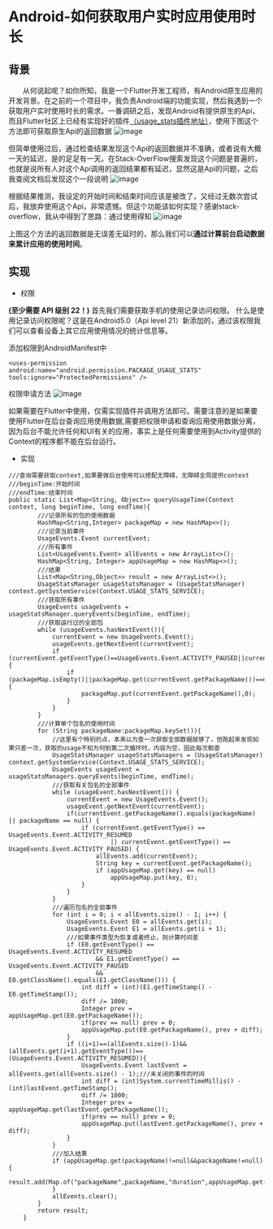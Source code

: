 # Android-如何获取用户实时应用使用时长

## 背景
&emsp;&emsp;从何说起呢？如你所知，我是一个Flutter开发工程师，有Android原生应用的开发背景。在之前的一个项目中，我负责Android端的功能实现，然后我遇到一个获取用户实时使用时长的需求。一番调研之后，发现Android有提供原生的Api，而且Flutter社区上已经有实现好的插件[（usage_stats插件地址）](https://pub.dev/packages/usage_stats)，使用下图这个方法即可获取原生Api的返回数据
![image](https://github.com/imagination24/database/assets/88966638/31bd90a2-4ae7-437e-a6b5-a4671b8cd545)


但简单使用过后，通过检查结果发现这个Api的返回数据并不准确，或者说有大概一天的延迟，是的足足有一天。在Stack-OverFlow搜索发现这个问题是普遍的，也就是说所有人对这个Api调用的返回结果都有延迟，显然这是Api的问题，之后我查阅文档后发现这个一段说明
![image](https://github.com/imagination24/database/assets/88966638/cff0c86d-0fd2-4ff5-806e-921629f67bdf)

根据结果推测，我设定的开始时间和结束时间应该是被改了，又经过无数次尝试后，我放弃使用这个Api，非常遗憾。但这个功能该如何实现？感谢stack-overflow，我从中得到了思路：通过使用得知
![image](https://github.com/imagination24/database/assets/88966638/de1ee59d-d1db-4c76-9f89-1e8c57ca5cf1)


上图这个方法的返回数据是无误差无延时的，那么我们可以**通过计算前台启动数据来累计应用的使用时间**。

## 实现

* 权限

**(至少需要 API 级别 22！)**
首先我们需要获取手机的使用记录访问权限。
什么是使用记录访问权限呢？这是在Android5.0（Api level 21）新添加的，通过该权限我们可以查看设备上其它应用使用情况的统计信息等。

添加权限到AndroidManifest中
```
<uses-permission  android:name="android.permission.PACKAGE_USAGE_STATS" tools:ignore="ProtectedPermissions" />
```

权限申请方法
![image](https://github.com/imagination24/database/assets/88966638/f816c140-82df-469c-aeed-bb7092fa05eb)

如果需要在Flutter中使用，仅需实现插件并调用方法即可。需要注意的是如果要使用Flutter在后台查询应用使用数据,需要把权限申请和查询应用使用数据分离，因为后台不能允许任何和UI有关的应用，事实上是任何需要使用到Activity提供的Context的程序都不能在后台运行。

* 实现
```
///查询需要获取context,如果要做后台使用可以搭配无障碍，无障碍全局提供context
///beginTime:开始时间
///endTime:结束时间
public static List<Map<String, Object>> queryUsageTime(Context context, long beginTime, long endTime){
        ///记录所有的包的使用数据
        HashMap<String,Integer> packageMap = new HashMap<>();
        ///记录当前事件
        UsageEvents.Event currentEvent;
        ///所有事件
        List<UsageEvents.Event> allEvents = new ArrayList<>();
        HashMap<String, Integer> appUsageMap = new HashMap<>();
        ///结果
        List<Map<String,Object>> result = new ArrayList<>();
        UsageStatsManager usageStatsManager = (UsageStatsManager) context.getSystemService(Context.USAGE_STATS_SERVICE);
        ///获取所有事件
        UsageEvents usageEvents = usageStatsManager.queryEvents(beginTime, endTime);
        ///获取运行过的全部包
        while (usageEvents.hasNextEvent()){
            currentEvent = new UsageEvents.Event();
            usageEvents.getNextEvent(currentEvent);
            if (currentEvent.getEventType()==UsageEvents.Event.ACTIVITY_PAUSED||currentEvent.getEventType()==UsageEvents.Event.ACTIVITY_RESUMED){
                if (packageMap.isEmpty()||packageMap.get(currentEvent.getPackageName())==null){
                    packageMap.put(currentEvent.getPackageName(),0);
                }
            }
        }
        ///计算单个包名的使用时间
        for (String packageName:packageMap.keySet()){
            //这里有个特别的点，本来以为查一次获取全部数据就够了，但跑起来发现如果只差一次，获取的usage不知为何到第二次循环时，内容为空，因此每次都查
            UsageStatsManager usageStatsManagers = (UsageStatsManager) context.getSystemService(Context.USAGE_STATS_SERVICE);
            UsageEvents usageEvent = usageStatsManagers.queryEvents(beginTime, endTime);
            ///获取有关包名的全部事件
            while (usageEvent.hasNextEvent()) {
                currentEvent = new UsageEvents.Event();
                usageEvent.getNextEvent(currentEvent);
                if(currentEvent.getPackageName().equals(packageName) || packageName == null) {
                    if (currentEvent.getEventType() == UsageEvents.Event.ACTIVITY_RESUMED
                            || currentEvent.getEventType() == UsageEvents.Event.ACTIVITY_PAUSED) {
                        allEvents.add(currentEvent);
                        String key = currentEvent.getPackageName();
                        if (appUsageMap.get(key) == null)
                            appUsageMap.put(key, 0);
                    }
                }
            }
            ///遍历包名的全部事件
            for (int i = 0; i < allEvents.size() - 1; i++) {
                UsageEvents.Event E0 = allEvents.get(i);
                UsageEvents.Event E1 = allEvents.get(i + 1);
                ///如果事件类型为恢复或者终止，则计算时间差
                if (E0.getEventType() == UsageEvents.Event.ACTIVITY_RESUMED
                        && E1.getEventType() == UsageEvents.Event.ACTIVITY_PAUSED
                        && E0.getClassName().equals(E1.getClassName())) {
                    int diff = (int)(E1.getTimeStamp() - E0.getTimeStamp());
                    diff /= 1000;
                    Integer prev = appUsageMap.get(E0.getPackageName());
                    if(prev == null) prev = 0;
                    appUsageMap.put(E0.getPackageName(), prev + diff);
                }
                if ((i+1)==(allEvents.size()-1)&&(allEvents.get(i+1).getEventType())==(UsageEvents.Event.ACTIVITY_RESUMED)){
                    UsageEvents.Event lastEvent = allEvents.get(allEvents.size() - 1);///未关闭的事件的时间
                    int diff = (int)System.currentTimeMillis() - (int)lastEvent.getTimeStamp();
                    diff /= 1000;
                    Integer prev = appUsageMap.get(lastEvent.getPackageName());
                    if(prev == null) prev = 0;
                    appUsageMap.put(lastEvent.getPackageName(), prev + diff);
                }
            }
            ///加入结果
            if (appUsageMap.get(packageName)!=null&&packageName!=null){
                result.add(Map.of("packageName",packageName,"duration",appUsageMap.get(packageName)));
            }
            allEvents.clear();
        }
        return result;
    }
```


